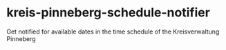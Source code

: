 # kreis-pinneberg-schedule-notifier
 Get notified for available dates in the time schedule of the Kreisverwaltung Pinneberg
